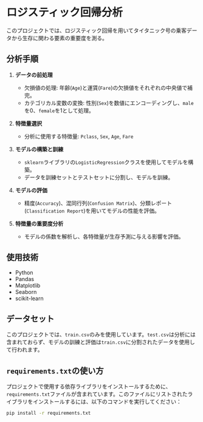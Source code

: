 # ロジスティック回帰分析

このプロジェクトでは、ロジスティック回帰を用いてタイタニック号の乗客データから生存に関わる要素の重要度を測る。

## 分析手順

1. **データの前処理**
   - 欠損値の処理: 年齢(`Age`)と運賃(`Fare`)の欠損値をそれぞれの中央値で補完。
   - カテゴリカル変数の変換: 性別(`Sex`)を数値にエンコーディングし、`male`を0、`female`を1として処理。

2. **特徴量選択**
   - 分析に使用する特徴量: `Pclass`, `Sex`, `Age`, `Fare`

3. **モデルの構築と訓練**
   - `sklearn`ライブラリの`LogisticRegression`クラスを使用してモデルを構築。
   - データを訓練セットとテストセットに分割し、モデルを訓練。

4. **モデルの評価**
   - 精度(`Accuracy`)、混同行列(`Confusion Matrix`)、分類レポート(`Classification Report`)を用いてモデルの性能を評価。

5. **特徴量の重要度分析**
   - モデルの係数を解析し、各特徴量が生存予測に与える影響を評価。

## 使用技術

- Python
- Pandas
- Matplotlib
- Seaborn
- scikit-learn

## データセット
このプロジェクトでは、`train.csv`のみを使用しています。`test.csv`は分析には含まれておらず、モデルの訓練と評価は`train.csv`に分割されたデータを使用して行われます。

## `requirements.txt`の使い方

プロジェクトで使用する依存ライブラリをインストールするために、`requirements.txt`ファイルが含まれています。このファイルにリストされたライブラリをインストールするには、以下のコマンドを実行してください：

```bash
pip install -r requirements.txt
```


